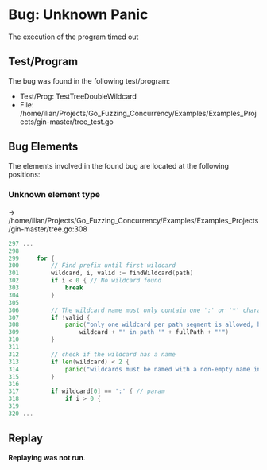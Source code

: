 # Bug: Unknown Panic

The execution of the program timed out

## Test/Program
The bug was found in the following test/program:

- Test/Prog: TestTreeDoubleWildcard
- File: /home/ilian/Projects/Go_Fuzzing_Concurrency/Examples/Examples_Projects/gin-master/tree_test.go

## Bug Elements
The elements involved in the found bug are located at the following positions:

###  Unknown element type
-> /home/ilian/Projects/Go_Fuzzing_Concurrency/Examples/Examples_Projects/gin-master/tree.go:308
```go
297 ...
298 
299 	for {
300 		// Find prefix until first wildcard
301 		wildcard, i, valid := findWildcard(path)
302 		if i < 0 { // No wildcard found
303 			break
304 		}
305 
306 		// The wildcard name must only contain one ':' or '*' character
307 		if !valid {
308 			panic("only one wildcard per path segment is allowed, has: '" +           // <-------
309 				wildcard + "' in path '" + fullPath + "'")
310 		}
311 
312 		// check if the wildcard has a name
313 		if len(wildcard) < 2 {
314 			panic("wildcards must be named with a non-empty name in path '" + fullPath + "'")
315 		}
316 
317 		if wildcard[0] == ':' { // param
318 			if i > 0 {
319 
320 ...
```


## Replay
**Replaying was not run**.


